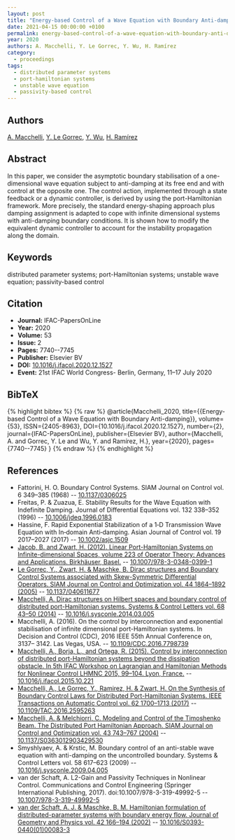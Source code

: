 ```yaml
---
layout: post
title: "Energy-based Control of a Wave Equation with Boundary Anti-damping"
date: 2021-04-15 00:00:00 +0100
permalink: energy-based-control-of-a-wave-equation-with-boundary-anti-damping
year: 2020
authors: A. Macchelli, Y. Le Gorrec, Y. Wu, H. Ramírez
category:
  - proceedings
tags:
  - distributed parameter systems
  - port-hamiltonian systems
  - unstable wave equation
  - passivity-based control
---
```

 
## Authors
[A. Macchelli](authors/alessandro_macchelli), [Y. Le Gorrec](authors/yann_le_gorrec), [Y. Wu](authors/yongxin_wu), [H. Ramírez](authors/hector_ramirez)
 
## Abstract
In this paper, we consider the asymptotic boundary stabilisation of a one-dimensional wave equation subject to anti-damping at its free end and with control at the opposite one. The control action, implemented through a state feedback or a dynamic controller, is derived by using the port-Hamiltonian framework. More precisely, the standard energy-shaping approach plus damping assignment is adapted to cope with infinite dimensional systems with anti-damping boundary conditions. It is shown how to modify the equivalent dynamic controller to account for the instability propagation along the domain.
 
## Keywords
distributed parameter systems; port-Hamiltonian systems; unstable wave equation; passivity-based control
 
## Citation
- **Journal:** IFAC-PapersOnLine
- **Year:** 2020
- **Volume:** 53
- **Issue:** 2
- **Pages:** 7740--7745
- **Publisher:** Elsevier BV
- **DOI:** [10.1016/j.ifacol.2020.12.1527](https://doi.org/10.1016/j.ifacol.2020.12.1527)
- **Event:** 21st IFAC World Congress- Berlin, Germany, 11–17 July 2020
 
## BibTeX
{% highlight bibtex %}
{% raw %}
@article{Macchelli_2020,
  title={{Energy-based Control of a Wave Equation with Boundary Anti-damping}},
  volume={53},
  ISSN={2405-8963},
  DOI={10.1016/j.ifacol.2020.12.1527},
  number={2},
  journal={IFAC-PapersOnLine},
  publisher={Elsevier BV},
  author={Macchelli, A. and Gorrec, Y. Le and Wu, Y. and Ramírez, H.},
  year={2020},
  pages={7740--7745}
}
{% endraw %}
{% endhighlight %}
 
## References
- Fattorini, H. O. Boundary Control Systems. SIAM Journal on Control vol. 6 349–385 (1968) -- [10.1137/0306025](https://doi.org/10.1137/0306025)
- Freitas, P. & Zuazua, E. Stability Results for the Wave Equation with Indefinite Damping. Journal of Differential Equations vol. 132 338–352 (1996) -- [10.1006/jdeq.1996.0183](https://doi.org/10.1006/jdeq.1996.0183)
- Hassine, F. Rapid Exponential Stabilization of a 1‐D Transmission Wave Equation with In‐domain Anti‐damping. Asian Journal of Control vol. 19 2017–2027 (2017) -- [10.1002/asjc.1509](https://doi.org/10.1002/asjc.1509)
- [Jacob, B. and Zwart, H. (2012). Linear Port-Hamiltonian Systems on Infinite-dimensional Spaces, volume 223 of Operator Theory: Advances and Applications. Birkhäuser, Basel.](linear-port-hamiltonian-systems-on-infinite-dimensional-spaces) -- [10.1007/978-3-0348-0399-1](https://doi.org/10.1007/978-3-0348-0399-1)
- [Le Gorrec, Y., Zwart, H. & Maschke, B. Dirac structures and Boundary Control Systems associated with Skew-Symmetric Differential Operators. SIAM Journal on Control and Optimization vol. 44 1864–1892 (2005)](dirac-structures-and-boundary-control-systems-associated-with-skew-symmetric-differential-operators) -- [10.1137/040611677](https://doi.org/10.1137/040611677)
- [Macchelli, A. Dirac structures on Hilbert spaces and boundary control of distributed port-Hamiltonian systems. Systems &amp; Control Letters vol. 68 43–50 (2014)](dirac-structures-on-hilbert-spaces-and-boundary-control-of-distributed-port-hamiltonian-systems) -- [10.1016/j.sysconle.2014.03.005](https://doi.org/10.1016/j.sysconle.2014.03.005)
- Macchelli, A. (2016). On the control by interconnection and exponential stabilisation of infinite dimensional port-Hamiltonian systems. In Decision and Control (CDC), 2016 IEEE 55th Annual Conference on, 3137– 3142. Las Vegas, USA. -- [10.1109/CDC.2016.7798739](https://doi.org/10.1109/CDC.2016.7798739)
- [Macchelli, A., Borja, L., and Ortega, R. (2015). Control by interconnection of distributed port-Hamiltonian systems beyond the dissipation obstacle. In 5th IFAC Workshop on Lagrangian and Hamiltonian Methods for Nonlinear Control LHMNC 2015, 99–104. Lyon, France.](control-by-interconnection-of-distributed-port-hamiltonian-systems-beyond-the-dissipation-obstacle) -- [10.1016/j.ifacol.2015.10.221](https://doi.org/10.1016/j.ifacol.2015.10.221)
- [Macchelli, A., Le Gorrec, Y., Ramirez, H. & Zwart, H. On the Synthesis of Boundary Control Laws for Distributed Port-Hamiltonian Systems. IEEE Transactions on Automatic Control vol. 62 1700–1713 (2017)](on-the-synthesis-of-boundary-control-laws-for-distributed-port-hamiltonian-systems) -- [10.1109/TAC.2016.2595263](https://doi.org/10.1109/TAC.2016.2595263)
- [Macchelli, A. & Melchiorri, C. Modeling and Control of the Timoshenko Beam. The Distributed Port Hamiltonian Approach. SIAM Journal on Control and Optimization vol. 43 743–767 (2004)](modeling-and-control-of-the-timoshenko-beam-the-distributed-port-hamiltonian-approach) -- [10.1137/S0363012903429530](https://doi.org/10.1137/S0363012903429530)
- Smyshlyaev, A. & Krstic, M. Boundary control of an anti-stable wave equation with anti-damping on the uncontrolled boundary. Systems &amp; Control Letters vol. 58 617–623 (2009) -- [10.1016/j.sysconle.2009.04.005](https://doi.org/10.1016/j.sysconle.2009.04.005)
- van der Schaft, A. L2-Gain and Passivity Techniques in Nonlinear Control. Communications and Control Engineering (Springer International Publishing, 2017). doi:10.1007/978-3-319-49992-5 -- [10.1007/978-3-319-49992-5](https://doi.org/10.1007/978-3-319-49992-5)
- [van der Schaft, A. J. & Maschke, B. M. Hamiltonian formulation of distributed-parameter systems with boundary energy flow. Journal of Geometry and Physics vol. 42 166–194 (2002)](hamiltonian-formulation-of-distributed-parameter-systems-with-boundary-energy-flow) -- [10.1016/S0393-0440(01)00083-3](https://doi.org/10.1016/S0393-0440(01)00083-3)

